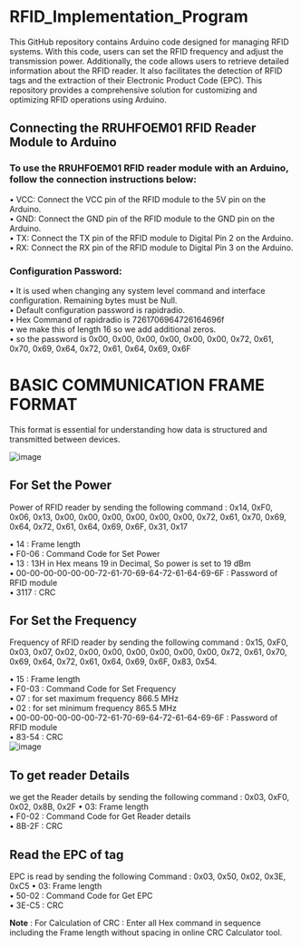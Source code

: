 # RFID_Implementation_Program
This GitHub repository contains Arduino code designed for managing RFID systems. With this code, users can set the RFID frequency and adjust the transmission power. Additionally, the code allows users to retrieve detailed information about the RFID reader. It also facilitates the detection of RFID tags and the extraction of their Electronic Product Code (EPC). This repository provides a comprehensive solution for customizing and optimizing RFID operations using Arduino.

<h2>Connecting the RRUHFOEM01 RFID Reader Module to Arduino</h2>
<h3>To use the RRUHFOEM01 RFID reader module with an Arduino, follow the connection instructions below:</h3>

• VCC: Connect the VCC pin of the RFID module to the 5V pin on the Arduino.<br>
• GND: Connect the GND pin of the RFID module to the GND pin on the Arduino.<br>
• TX: Connect the TX pin of the RFID module to Digital Pin 2 on the Arduino.<br>
• RX: Connect the RX pin of the RFID module to Digital Pin 3 on the Arduino.<br>

<h3>Configuration Password:</h3> 
• It is used when changing any system level command and interface configuration. Remaining bytes must be Null.<br>
• Default configuration password is rapidradio.<br>
• Hex Command of rapidradio is 7261706964726164696f<br>
• we make this of length 16 so we add additional zeros.<br>
• so the password is 0x00, 0x00, 0x00, 0x00, 0x00, 0x00, 0x72, 0x61, 0x70, 0x69, 0x64, 0x72, 0x61, 0x64, 0x69, 0x6F<br>

<h1>BASIC COMMUNICATION FRAME FORMAT</h1>
This format is essential for understanding how data is structured and transmitted between devices.

![image](https://github.com/Akash-shakya/RFID_Implementation_Program/assets/48617331/ba45fa6f-5f0c-4c98-8797-39f24ed1f9d2)


<h2>For Set the Power</h2>
Power of RFID reader by sending the following command :
0x14, 0xF0, 0x06, 0x13, 0x00, 0x00, 0x00, 0x00, 0x00, 0x00, 0x72, 0x61, 0x70, 0x69, 0x64, 0x72, 0x61, 0x64, 0x69, 0x6F, 0x31, 0x17

• 14 : Frame length <br>
• F0-06 : Command Code for Set Power<br>
• 13 : 13H in Hex means 19 in Decimal, So power is set to 19 dBm<br>
• 00-00-00-00-00-00-72-61-70-69-64-72-61-64-69-6F : Password of RFID module<br>
• 3117 : CRC<br>

<h2>For Set the Frequency</h2>
Frequency of RFID reader by sending the following command :
0x15, 0xF0, 0x03, 0x07, 0x02, 0x00, 0x00, 0x00, 0x00, 0x00, 0x00, 0x72, 0x61, 0x70, 0x69, 0x64, 0x72, 0x61, 0x64, 0x69, 0x6F, 0x83, 0x54. 

• 15 : Frame length <br>
• F0-03 : Command Code for Set Frequency <br>
• 07 : for set maximum frequency 866.5 MHz<br>
• 02 : for set minimum frequency 865.5 MHz<br>
• 00-00-00-00-00-00-72-61-70-69-64-72-61-64-69-6F : Password of RFID module <br>
• 83-54 : CRC <br>
![image](https://github.com/Akash-shakya/RFID_Implementation_Program/assets/48617331/f49b844f-d581-43e4-8597-1e531292e293)

<h2>To get reader Details</h2>
we get the Reader details by sending the following command : 0x03, 0xF0, 0x02, 0x8B, 0x2F
• 03: Frame length<br>
• F0-02 : Command Code for Get Reader details<br>
• 8B-2F : CRC<br>

<h2>Read the EPC of tag</h2>
EPC is read by sending the following Command : 0x03, 0x50, 0x02, 0x3E, 0xC5
• 03: Frame length<br>
• 50-02 : Command Code for Get EPC<br>
• 3E-C5 : CRC<br>

<b>Note</b> : For Calculation of CRC : Enter all Hex command in sequence including the Frame length without spacing in online CRC Calculator tool.   
